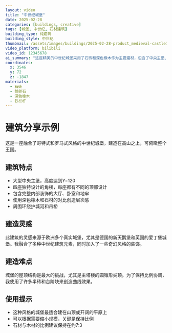 ```yaml
---
layout: video
title: "中世纪城堡"
date: 2025-02-28
categories: [buildings, creative]
tags: [城堡, 中世纪, 石材建筑]
building_type: 纯建筑
building_style: 中世纪
thumbnail: /assets/images/buildings/2025-02-28-product_medieval-castle1.jpg
video_platform: bilibili
video_id: 12345678
ai_summary: "这座精美的中世纪城堡采用了石砖和深色橡木作为主要建材，包含了中央主堡、四座角楼和围墙。建筑中融入了许多中世纪细节，如旗帜、箭垛和火炬装饰。"
coordinates:
  x: 3546
  y: 72
  z: -1847
materials:
  - 石砖
  - 鹅卵石
  - 深色橡木
  - 铁栏杆
---
```


# 建筑分享示例

这是一座融合了哥特式和罗马式风格的中世纪城堡，建造在高山之上，可俯瞰整个王国。

## 建筑特点

- 大型中央主堡，高度达到Y=120
- 四座独特设计的角楼，每座都有不同的顶部设计
- 包含完整内部装饰的大厅、卧室和地牢
- 使用深色橡木和石材的对比创造层次感
- 周围环绕护城河和吊桥

## 建造灵感

此建筑的灵感来源于欧洲多个真实城堡，尤其是德国的新天鹅堡和英国的爱丁堡城堡。我融合了多种中世纪建筑元素，同时加入了一些奇幻风格的装饰。

## 建造难点

城堡的屋顶结构是最大的挑战，尤其是主塔楼的圆锥形尖顶。为了保持比例协调，我使用了许多半砖和台阶块来创造曲线效果。

## 使用提示

- 这种风格的城堡最适合建在山顶或开阔的平原上
- 可以根据需要缩小规模，关键是保持比例
- 石材与木材的比例建议保持在约7:3